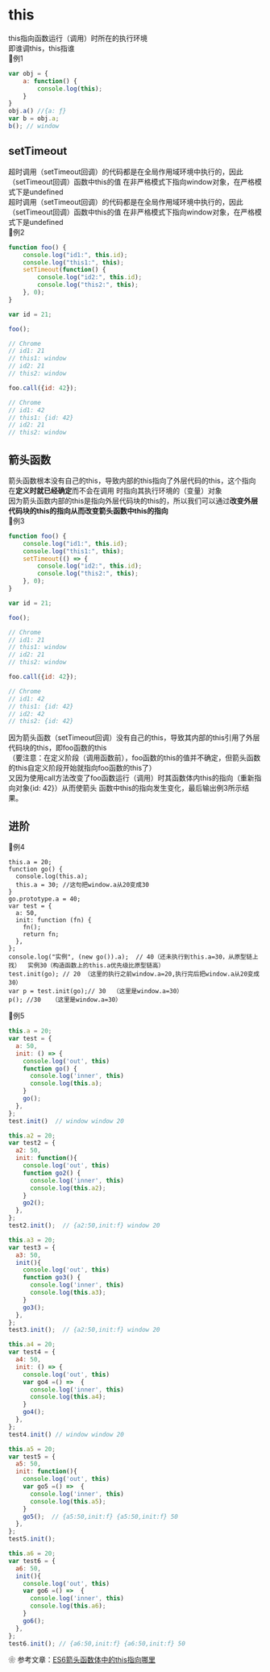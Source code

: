 # this
this指向函数运行（调用）时所在的执行环境<br>
即谁调this，this指谁<br>
🌰例1
```js
var obj = {
    a: function() {
        console.log(this);
    }
}
obj.a() //{a: ƒ}
var b = obj.a;
b(); // window
```
## setTimeout
超时调用（setTimeout回调）的代码都是在全局作用域环境中执行的，因此（setTimeout回调）函数中this的值
在非严格模式下指向window对象，在严格模式下是undefined<br>
超时调用（setTimeout回调）的代码都是在全局作用域环境中执行的，因此（setTimeout回调）函数中this的值
在非严格模式下指向window对象，在严格模式下是undefined<br>
🌰例2
```js
function foo() {
    console.log("id1:", this.id);
    console.log("this1:", this);
    setTimeout(function() {
        console.log("id2:", this.id);
        console.log("this2:", this);
    }, 0);
}

var id = 21;

foo();

// Chrome
// id1: 21
// this1: window
// id2: 21
// this2: window

foo.call({id: 42});

// Chrome
// id1: 42
// this1: {id: 42}
// id2: 21
// this2: window
```
## 箭头函数
箭头函数根本没有自己的this，导致内部的this指向了外层代码的this，这个指向在**定义时就已经确定**而不会在调用
时指向其执行环境的（变量）对象<br>
因为箭头函数内部的this是指向外层代码块的this的，所以我们可以通过**改变外层代码块的this的指向从而改变箭头函数中this的指向**<br>
🌰例3
```js
function foo() {
    console.log("id1:", this.id);
    console.log("this1:", this);
    setTimeout(() => {
        console.log("id2:", this.id);
        console.log("this2:", this);
    }, 0);
}

var id = 21;

foo();

// Chrome
// id1: 21
// this1: window
// id2: 21
// this2: window

foo.call({id: 42});

// Chrome
// id1: 42
// this1: {id: 42}
// id2: 42
// this2: {id: 42}
```
因为箭头函数（setTimeout回调）没有自己的this，导致其内部的this引用了外层代码块的this，即foo函数的this<br>
（要注意：在定义阶段（调用函数前），foo函数的this的值并不确定，但箭头函数的this自定义阶段开始就指向foo函数的this了）<br>
又因为使用call方法改变了foo函数运行（调用）时其函数体内this的指向（重新指向对象{id: 42}）从而使箭头
函数中this的指向发生变化，最后输出例3所示结果。<br>

## 进阶
🌰例4
```
this.a = 20;
function go() {
  console.log(this.a);  
  this.a = 30; //这句把window.a从20变成30
}
go.prototype.a = 40;
var test = {
  a: 50,
  init: function (fn) {
    fn();
    return fn;
  },
};
console.log("实例", (new go()).a);  // 40（还未执行到this.a=30，从原型链上找）  实例30（构造函数上的this.a优先级比原型链高）
test.init(go); // 20 （这里的执行之前window.a=20,执行完后把window.a从20变成30）
var p = test.init(go);// 30  （这里是window.a=30）
p(); //30   （这里是window.a=30）
```
🌰例5
```js
this.a = 20;
var test = {
  a: 50,
  init: () => {
    console.log('out', this)
    function go() {
      console.log('inner', this)
      console.log(this.a);
    }
    go();
  },
};
test.init()  // window window 20

this.a2 = 20;
var test2 = {
  a2: 50,
  init: function(){
    console.log('out', this)
    function go2() {
      console.log('inner', this)
      console.log(this.a2);
    }
    go2();
  },
};
test2.init();  // {a2:50,init:f} window 20

this.a3 = 20;
var test3 = {
  a3: 50,
  init(){
    console.log('out', this)
    function go3() {
      console.log('inner', this)
      console.log(this.a3);
    }
    go3();
  },
};
test3.init();  // {a2:50,init:f} window 20

this.a4 = 20;
var test4 = {
  a4: 50,
  init: () => {
    console.log('out', this)
    var go4 =() =>  {
      console.log('inner', this)
      console.log(this.a4);
    }
    go4();
  },
};
test4.init() // window window 20

this.a5 = 20;
var test5 = {
  a5: 50,
  init: function(){
    console.log('out', this)
    var go5 =() =>  {
      console.log('inner', this)
      console.log(this.a5);
    }
    go5();  // {a5:50,init:f} {a5:50,init:f} 50
  },
};
test5.init();

this.a6 = 20;
var test6 = {
  a6: 50,
  init(){
    console.log('out', this)
    var go6 =() =>  {
      console.log('inner', this)
      console.log(this.a6);
    }
    go6();
  },
};
test6.init(); // {a6:50,init:f} {a6:50,init:f} 50
```
❀ 参考文章：[ES6箭头函数体中的this指向哪里](https://segmentfault.com/a/1190000014027459)
